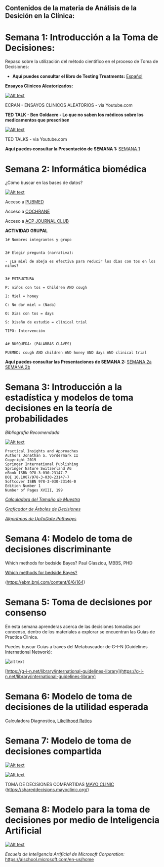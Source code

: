 ## Contenidos de la materia de Análisis de la Desición en la Clínica:

# Semana 1: Introducción a la Toma de Decisiones:

Repaso sobre la utilización del método científico en el proceso de Toma de Decisiones:

 + **Aquí puedes consultar el libro de Testing Treatments:** [Español](https://es.testingtreatments.org)

**Ensayos Clinicos Aleatorizados:**

[![Alt text](https://img.youtube.com/vi/PrQDYNk4CU0/0.jpg)](https://www.youtube.com/watch?v=PrQDYNk4CU0)

ECRAN - ENSAYOS CLINICOS ALEATORIOS - via Youtube.com

**TED TALK - Ben Goldacre - Lo que no saben los médicos sobre los medicamentos que prescriben**

[![Alt text](https://img.youtube.com/vi/RKmxL8VYy0M/0.jpg)](https://www.youtube.com/watch?v=RKmxL8VYy0M)

TED TALKS - via Youtube.com

 **Aquí puedes consultar la Presentación de SEMANA 1:** [SEMANA 1](Sesion1_ADC.pdf)

# Semana 2: Informática biomédica

¿Cómo buscar en las bases de datos?

[![Alt text](https://img.youtube.com/vi/dncRQ1cobdc/0.jpg)](https://www.youtube.com/watch?v=dncRQ1cobdc)

Acceso a [PUBMED](https://www.ncbi.nlm.nih.gov/pubmed)

Acceso a [COCHRANE](https://www.cochranelibrary.com/)

Acceso a [ACP JOURNAL CLUB](http://www.acpjc.org/)

**ACTIVIDAD GRUPAL**

```
1# Nombres integrantes y grupo


2# Elegir pregunta (narrativa):

- ¿La miel de abeja es efectiva para reducir los dias con tos en los niños?


3# ESTRUCTURA

P: niños con tos = Children AND cough

I: Miel = honey

C: No dar miel = (Nada)

O: Dias con tos = days

S: Diseño de estudio = clinical trial

TIPO: Intervención


4# BUSQUEDA: (PALABRAS CLAVES)

PUBMED: cough AND children AND honey AND days AND clinical trial

```

 **Aquí puedes consultar las Presentaciones de SEMANA 2:** [SEMANA 2a](Sesion2_ADC_UDG.pdf) [SEMANA 2b](Sesion2_ADC_CIAM.pdf) 

# Semana 3: Introducción a la estadística y modelos de toma decisiones en la teoría de probabilidades

*Bibliografia Recomendada*

[![Alt text](https://images.springer.com/sgw/books/medium/9783030231460.jpg)](https://wdg.biblio.udg.mx/index.php/bases-de-datos/multidisciplinarias)

``` An Introduction to Medical Decision-Making
Practical Insights and Approaches
Authors Jonathan S. Vordermark II
Copyright 2019
Springer International Publishing
Springer Nature Switzerland AG
eBook ISBN 978-3-030-23147-7
DOI 10.1007/978-3-030-23147-7
Softcover ISBN 978-3-030-23146-0
Edition Number 1
Number of Pages XVIII, 199
```

[*Calculadora del Tamaño de Muestra*](https://select-statistics.co.uk/calculators/sample-size-calculator-population-proportion/)

[*Graficador de Árboles de Decisiones*](https://online.visual-paradigm.com/es/diagrams/features/decision-tree-software/)

[*Algoritmos de UpToDate Pathways*](https://www.uptodate.com/contents/table-of-contents/pathways)

# Semana 4: Modelo de toma de decisiones discriminante

Which methods for bedside Bayes?
Paul Glasziou, MBBS, PHD

[Which methods for bedside Bayes?](http://dx.doi.org/10.1136/ebm.6.6.164)

(https://ebm.bmj.com/content/6/6/164)


# Semana 5: Toma de decisiones por consenso

En esta semana aprenderas acerca de las decisiones tomadas por concenso, dentro de los materiales a explorar se encuentran las Guias de Practica Clinica.

Puedes buscar Guias a traves del Metabuscador de G-I-N (Guidelines International Network):

![alt text](https://g-i-n.net/logo.png)

[https://g-i-n.net/library/international-guidelines-library](https://g-i-n.net/library/international-guidelines-library)


# Semana 6: Modelo de toma de decisiones de la utilidad esperada


Calculadora Diagnostica, [Likelihood Ratios](http://araw.mede.uic.edu/cgi-bin/testcalc.pl)


# Semana 7: Modelo de toma de decisiones compartida

[![Alt text](https://img.youtube.com/vi/eFudnxd0wuI/0.jpg)](https://www.youtube.com/watch?v=eFudnxd0wuI)

[![Alt text](https://img.youtube.com/vi/qwyx7yAP5zA/0.jpg)](https://www.youtube.com/watch?v=qwyx7yAP5zA)

TOMA DE DECISIONES COMPARTIDAS [MAYO CLINIC](https://shareddecisions.mayoclinic.org/)
(https://shareddecisions.mayoclinic.org/)


# Semana 8: Modelo para la toma de decisiones por medio de Inteligencia Artificial

[![Alt text](https://img.youtube.com/vi/ii-FfE-7C-k/0.jpg)](https://www.youtube.com/watch?v=ii-FfE-7C-k)

*Escuela de Inteligencia Artificial de Microsoft Corporation:* https://aischool.microsoft.com/en-us/home
